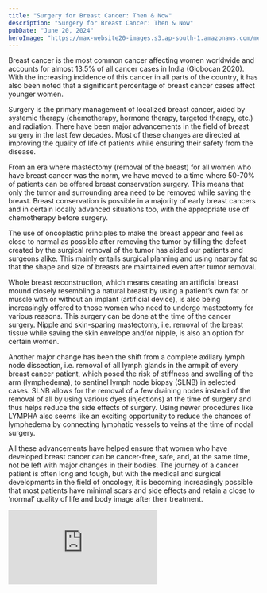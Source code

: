 ```yaml
---
title: "Surgery for Breast Cancer: Then & Now"
description: "Surgery for Breast Cancer: Then & Now"
pubDate: "June 20, 2024"
heroImage: "https://max-website20-images.s3.ap-south-1.amazonaws.com/medium_Breast_Cancer_FA_Qs_345a3f74e4.JPG"
---
```


Breast cancer is the most common cancer affecting women worldwide and accounts for almost 13.5% of all cancer cases in India (Globocan 2020). With the increasing incidence of this cancer in all parts of the country, it has also been noted that a significant percentage of breast cancer cases affect younger women.

Surgery is the primary management of localized breast cancer, aided by systemic therapy (chemotherapy, hormone therapy, targeted therapy, etc.) and radiation. There have been major advancements in the field of breast surgery in the last few decades. Most of these changes are directed at improving the quality of life of patients while ensuring their safety from the disease.

From an era where mastectomy (removal of the breast) for all women who have breast cancer was the norm, we have moved to a time where 50-70% of patients can be offered breast conservation surgery. This means that only the tumor and surrounding area need to be removed while saving the breast. Breast conservation is possible in a majority of early breast cancers and in certain locally advanced situations too, with the appropriate use of chemotherapy before surgery.

The use of oncoplastic principles to make the breast appear and feel as close to normal as possible after removing the tumor by filling the defect created by the surgical removal of the tumor has aided our patients and surgeons alike. This mainly entails surgical planning and using nearby fat so that the shape and size of breasts are maintained even after tumor removal.

Whole breast reconstruction, which means creating an artificial breast mound closely resembling a natural breast by using a patient’s own fat or muscle with or without an implant (artificial device), is also being increasingly offered to those women who need to undergo mastectomy for various reasons. This surgery can be done at the time of the cancer surgery. Nipple and skin-sparing mastectomy, i.e. removal of the breast tissue while saving the skin envelope and/or nipple, is also an option for certain women.

Another major change has been the shift from a complete axillary lymph node dissection, i.e. removal of all lymph glands in the armpit of every breast cancer patient, which posed the risk of stiffness and swelling of the arm (lymphedema), to sentinel lymph node biopsy (SLNB) in selected cases. SLNB allows for the removal of a few draining nodes instead of the removal of all by using various dyes (injections) at the time of surgery and thus helps reduce the side effects of surgery. Using newer procedures like LYMPHA also seems like an exciting opportunity to reduce the chances of lymphedema by connecting lymphatic vessels to veins at the time of nodal surgery.

All these advancements have helped ensure that women who have developed breast cancer can be cancer-free, safe, and, at the same time, not be left with major changes in their bodies. The journey of a cancer patient is often long and tough, but with the medical and surgical developments in the field of oncology, it is becoming increasingly possible that most patients have minimal scars and side effects and retain a close to ‘normal’ quality of life and body image after their treatment.



<div class="relative pt-[56.25%] mt-10 md:mt-12 lg:mt-16"><iframe class="absolute top-0 left-0 w-full h-full" src="https://www.youtube.com/embed/oEXl8ZSBxx0?si=0fz82BRyT6_MxtVI" 
title="YouTube video player" frameborder="0" allow="accelerometer; autoplay; clipboard-write; encrypted-media; gyroscope; picture-in-picture; web-share" referrerpolicy="strict-origin-when-cross-origin" allowfullscreen></iframe>
</div>